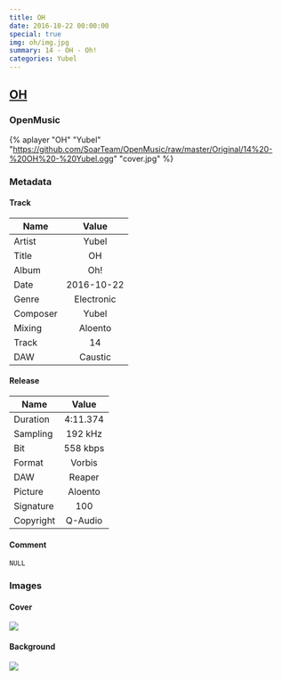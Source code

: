 ```yaml
---
title: OH
date: 2016-10-22 00:00:00
special: true
img: oh/img.jpg
summary: 14 - OH - Oh!
categories: Yubel
---
```


## [OH](https://github.com/SoarTeam/OpenMusic/raw/master/Original/14%20-%20OH%20-%20Yubel.ogg)

### OpenMusic
{% aplayer "OH" "Yubel" "https://github.com/SoarTeam/OpenMusic/raw/master/Original/14%20-%20OH%20-%20Yubel.ogg" "cover.jpg" %}

### Metadata
#### Track

Name|Value
---|:--:
Artist|Yubel
Title|OH
Album|Oh!
Date|2016-10-22
Genre|Electronic
Composer|Yubel
Mixing|Aloento
Track|14
DAW|Caustic

#### Release

Name|Value
---|:--:
Duration|4:11.374
Sampling|192 kHz
Bit|558 kbps
Format|Vorbis
DAW|Reaper
Picture|Aloento
Signature|100
Copyright|Q-Audio

#### Comment
``` text
NULL
```

### Images
#### Cover
![](cover.jpg)

#### Background
![](img.jpg)
